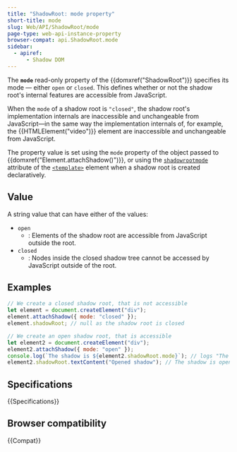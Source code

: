 ```yaml
---
title: "ShadowRoot: mode property"
short-title: mode
slug: Web/API/ShadowRoot/mode
page-type: web-api-instance-property
browser-compat: api.ShadowRoot.mode
sidebar:
  - apiref:
      - Shadow DOM
---
```


The **`mode`** read-only property of the {{domxref("ShadowRoot")}} specifies its mode — either `open` or `closed`.
This defines whether or not the shadow root's internal features are accessible from JavaScript.

When the `mode` of a shadow root is `"closed"`, the shadow root's implementation internals are inaccessible and unchangeable from JavaScript—in the same way the implementation internals of, for example, the {{HTMLElement("video")}} element are inaccessible and unchangeable from JavaScript.

The property value is set using the `mode` property of the object passed to {{domxref("Element.attachShadow()")}}, or using the [`shadowrootmode`](/en-US/docs/Web/HTML/Reference/Elements/template#shadowrootmode) attribute of the [`<template>`](/en-US/docs/Web/HTML/Reference/Elements/template) element when a shadow root is created declaratively.

## Value

A string value that can have either of the values:

- `open`
  - : Elements of the shadow root are accessible from JavaScript outside the root.
- `closed`
  - : Nodes inside the closed shadow tree cannot be accessed by JavaScript outside of the root.

## Examples

```js
// We create a closed shadow root, that is not accessible
let element = document.createElement("div");
element.attachShadow({ mode: "closed" });
element.shadowRoot; // null as the shadow root is closed

// We create an open shadow root, that is accessible
let element2 = document.createElement("div");
element2.attachShadow({ mode: "open" });
console.log(`The shadow is ${element2.shadowRoot.mode}`); // logs "The shadow is open"
element2.shadowRoot.textContent("Opened shadow"); // The shadow is open, we can access it from outside
```

## Specifications

{{Specifications}}

## Browser compatibility

{{Compat}}
